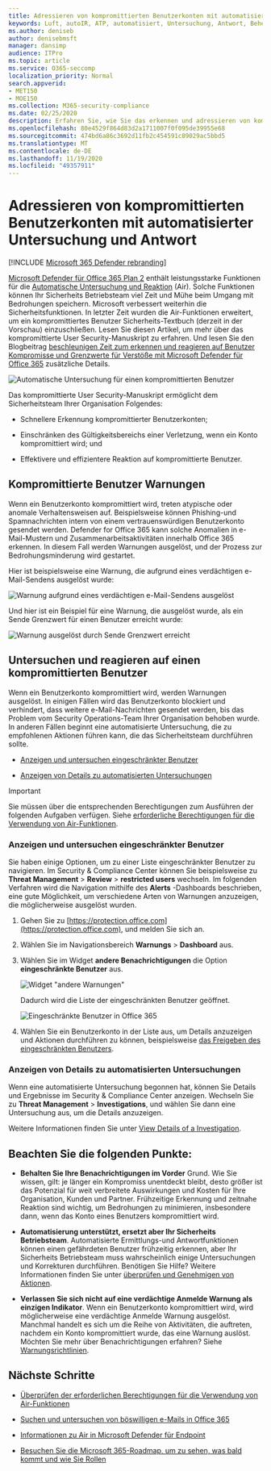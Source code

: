 ```yaml
---
title: Adressieren von kompromittierten Benutzerkonten mit automatisierter Untersuchung und Antwort
keywords: Luft, autoIR, ATP, automatisiert, Untersuchung, Antwort, Behebung, Bedrohungen, erweitert, Bedrohung, Schutz, kompromittiert
ms.author: deniseb
author: denisebmsft
manager: dansimp
audience: ITPro
ms.topic: article
ms.service: O365-seccomp
localization_priority: Normal
search.appverid:
- MET150
- MOE150
ms.collection: M365-security-compliance
ms.date: 02/25/2020
description: Erfahren Sie, wie Sie das erkennen und adressieren von kompromittierten Benutzerkonten mit automatisierten Ermittlungs-und Antwortfunktionen in Microsoft Defender für Office 365 Plan 2 beschleunigen können.
ms.openlocfilehash: 80e4529f864d83d2a1711007f0f095de39955e68
ms.sourcegitcommit: 474bd6a86c3692d11fb2c454591c89029ac5bbd5
ms.translationtype: MT
ms.contentlocale: de-DE
ms.lasthandoff: 11/19/2020
ms.locfileid: "49357911"
---
```

# <a name="address-compromised-user-accounts-with-automated-investigation-and-response"></a>Adressieren von kompromittierten Benutzerkonten mit automatisierter Untersuchung und Antwort

[!INCLUDE [Microsoft 365 Defender rebranding](../includes/microsoft-defender-for-office.md)]


[Microsoft Defender für Office 365 Plan 2](office-365-atp.md#microsoft-defender-for-office-365-plan-1-and-plan-2) enthält leistungsstarke Funktionen für die [Automatische Untersuchung und Reaktion](office-365-air.md) (Air). Solche Funktionen können Ihr Sicherheits Betriebsteam viel Zeit und Mühe beim Umgang mit Bedrohungen speichern. Microsoft verbessert weiterhin die Sicherheitsfunktionen. In letzter Zeit wurden die Air-Funktionen erweitert, um ein kompromittiertes Benutzer Sicherheits-Textbuch (derzeit in der Vorschau) einzuschließen. Lesen Sie diesen Artikel, um mehr über das kompromittierte User Security-Manuskript zu erfahren. Und lesen Sie den Blogbeitrag [beschleunigen Zeit zum erkennen und reagieren auf Benutzer Kompromisse und Grenzwerte für Verstöße mit Microsoft Defender für Office 365](https://techcommunity.microsoft.com/t5/Security-Privacy-and-Compliance/Speed-up-time-to-detect-and-respond-to-user-compromise-and-limit/ba-p/977053) zusätzliche Details.

![Automatische Untersuchung für einen kompromittierten Benutzer](/microsoft-365/media/office365atp-compduserinvestigation.jpg)

Das kompromittierte User Security-Manuskript ermöglicht dem Sicherheitsteam Ihrer Organisation Folgendes:

- Schnellere Erkennung kompromittierter Benutzerkonten;

- Einschränken des Gültigkeitsbereichs einer Verletzung, wenn ein Konto kompromittiert wird; und

- Effektivere und effizientere Reaktion auf kompromittierte Benutzer.

## <a name="compromised-user-alerts"></a>Kompromittierte Benutzer Warnungen

Wenn ein Benutzerkonto kompromittiert wird, treten atypische oder anomale Verhaltensweisen auf. Beispielsweise können Phishing-und Spamnachrichten intern von einem vertrauenswürdigen Benutzerkonto gesendet werden. Defender for Office 365 kann solche Anomalien in e-Mail-Mustern und Zusammenarbeitsaktivitäten innerhalb Office 365 erkennen. In diesem Fall werden Warnungen ausgelöst, und der Prozess zur Bedrohungsminderung wird gestartet.

Hier ist beispielsweise eine Warnung, die aufgrund eines verdächtigen e-Mail-Sendens ausgelöst wurde:

![Warnung aufgrund eines verdächtigen e-Mail-Sendens ausgelöst](/microsoft-365/media/office365atp-suspiciousemailsendalert.jpg)

Und hier ist ein Beispiel für eine Warnung, die ausgelöst wurde, als ein Sende Grenzwert für einen Benutzer erreicht wurde:

![Warnung ausgelöst durch Sende Grenzwert erreicht](/microsoft-365/media/office365atp-sendinglimitreached.jpg)

## <a name="investigate-and-respond-to-a-compromised-user"></a>Untersuchen und reagieren auf einen kompromittierten Benutzer

Wenn ein Benutzerkonto kompromittiert wird, werden Warnungen ausgelöst. In einigen Fällen wird das Benutzerkonto blockiert und verhindert, dass weitere e-Mail-Nachrichten gesendet werden, bis das Problem vom Security Operations-Team Ihrer Organisation behoben wurde. In anderen Fällen beginnt eine automatisierte Untersuchung, die zu empfohlenen Aktionen führen kann, die das Sicherheitsteam durchführen sollte.

- [Anzeigen und untersuchen eingeschränkter Benutzer](#view-and-investigate-restricted-users)

- [Anzeigen von Details zu automatisierten Untersuchungen](#view-details-about-automated-investigations)

> [!IMPORTANT]
> Sie müssen über die entsprechenden Berechtigungen zum Ausführen der folgenden Aufgaben verfügen. Siehe [erforderliche Berechtigungen für die Verwendung von Air-Funktionen](office-365-air.md#required-permissions-to-use-air-capabilities).

### <a name="view-and-investigate-restricted-users"></a>Anzeigen und untersuchen eingeschränkter Benutzer

Sie haben einige Optionen, um zu einer Liste eingeschränkter Benutzer zu navigieren. Im Security & Compliance Center können Sie beispielsweise zu **Threat Management**  >  **Review**  >  **restricted users** wechseln. Im folgenden Verfahren wird die Navigation mithilfe des **Alerts** -Dashboards beschrieben, eine gute Möglichkeit, um verschiedene Arten von Warnungen anzuzeigen, die möglicherweise ausgelöst wurden.

1. Gehen Sie zu [https://protection.office.com](https://protection.office.com), und melden Sie sich an.

2. Wählen Sie im Navigationsbereich **Warnungs**  >  **Dashboard** aus.

3. Wählen Sie im Widget **andere Benachrichtigungen** die Option **eingeschränkte Benutzer** aus.

   ![Widget "andere Warnungen"](/microsoft-365/media/office365atp-otheralertswidget.jpg)

   Dadurch wird die Liste der eingeschränkten Benutzer geöffnet.

   ![Eingeschränkte Benutzer in Office 365](/microsoft-365/media/office365atp-restrictedusers.jpg)

4. Wählen Sie ein Benutzerkonto in der Liste aus, um Details anzuzeigen und Aktionen durchführen zu können, beispielsweise [das Freigeben des eingeschränkten Benutzers](removing-user-from-restricted-users-portal-after-spam.md).

### <a name="view-details-about-automated-investigations"></a>Anzeigen von Details zu automatisierten Untersuchungen

Wenn eine automatisierte Untersuchung begonnen hat, können Sie Details und Ergebnisse im Security & Compliance Center anzeigen. Wechseln Sie zu **Threat Management**  >  **Investigations**, und wählen Sie dann eine Untersuchung aus, um die Details anzuzeigen.

Weitere Informationen finden Sie unter [View Details of a Investigation](air-view-investigation-results.md).

## <a name="keep-the-following-points-in-mind"></a>Beachten Sie die folgenden Punkte:

- **Behalten Sie Ihre Benachrichtigungen im Vorder** Grund. Wie Sie wissen, gilt: je länger ein Kompromiss unentdeckt bleibt, desto größer ist das Potenzial für weit verbreitete Auswirkungen und Kosten für Ihre Organisation, Kunden und Partner. Frühzeitige Erkennung und zeitnahe Reaktion sind wichtig, um Bedrohungen zu minimieren, insbesondere dann, wenn das Konto eines Benutzers kompromittiert wird.

- **Automatisierung unterstützt, ersetzt aber Ihr Sicherheits Betriebsteam**. Automatisierte Ermittlungs-und Antwortfunktionen können einen gefährdeten Benutzer frühzeitig erkennen, aber Ihr Sicherheits Betriebsteam muss wahrscheinlich einige Untersuchungen und Korrekturen durchführen. Benötigen Sie Hilfe? Weitere Informationen finden Sie unter [überprüfen und Genehmigen von Aktionen](air-review-approve-pending-completed-actions.md).

- **Verlassen Sie sich nicht auf eine verdächtige Anmelde Warnung als einzigen Indikator**. Wenn ein Benutzerkonto kompromittiert wird, wird möglicherweise eine verdächtige Anmelde Warnung ausgelöst. Manchmal handelt es sich um die Reihe von Aktivitäten, die auftreten, nachdem ein Konto kompromittiert wurde, das eine Warnung auslöst. Möchten Sie mehr über Benachrichtigungen erfahren? Siehe [Warnungsrichtlinien](https://docs.microsoft.com/microsoft-365/compliance/alert-policies).

## <a name="next-steps"></a>Nächste Schritte

- [Überprüfen der erforderlichen Berechtigungen für die Verwendung von Air-Funktionen](office-365-air.md#required-permissions-to-use-air-capabilities)

- [Suchen und untersuchen von böswilligen e-Mails in Office 365](investigate-malicious-email-that-was-delivered.md)

- [Informationen zu Air in Microsoft Defender für Endpoint](https://docs.microsoft.com/windows/security/threat-protection/microsoft-defender-atp/automated-investigations)

- [Besuchen Sie die Microsoft 365-Roadmap, um zu sehen, was bald kommt und wie Sie Rollen](https://www.microsoft.com/microsoft-365/roadmap?filters=)
